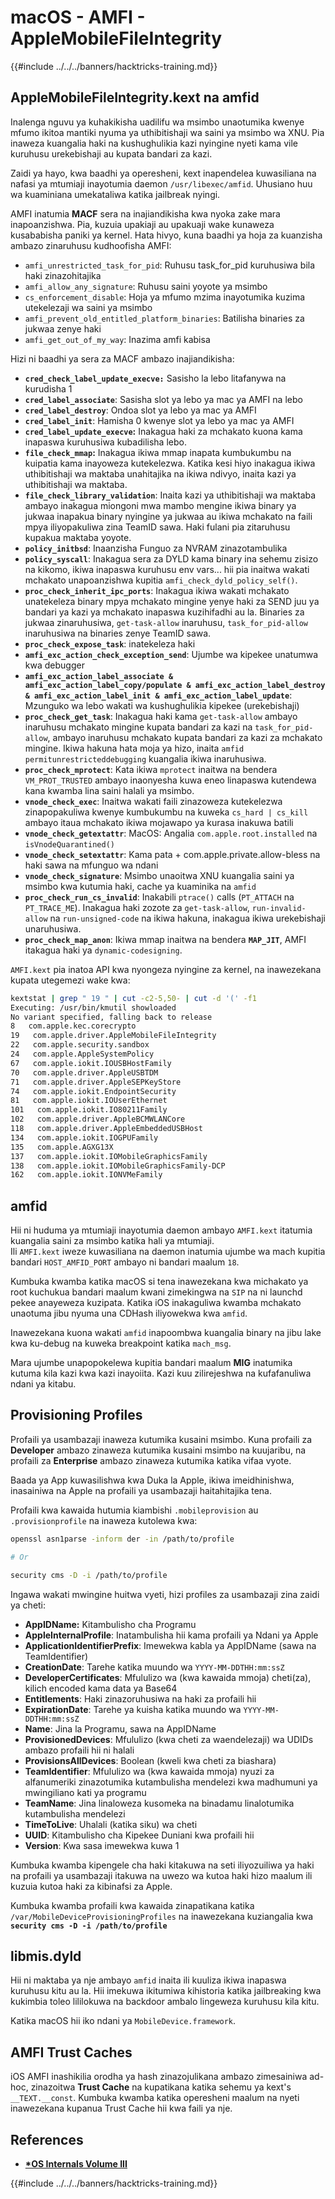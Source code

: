 # macOS - AMFI - AppleMobileFileIntegrity

{{#include ../../../banners/hacktricks-training.md}}

## AppleMobileFileIntegrity.kext na amfid

Inalenga nguvu ya kuhakikisha uadilifu wa msimbo unaotumika kwenye mfumo ikitoa mantiki nyuma ya uthibitishaji wa saini ya msimbo wa XNU. Pia inaweza kuangalia haki na kushughulikia kazi nyingine nyeti kama vile kuruhusu urekebishaji au kupata bandari za kazi.

Zaidi ya hayo, kwa baadhi ya operesheni, kext inapendelea kuwasiliana na nafasi ya mtumiaji inayotumia daemon `/usr/libexec/amfid`. Uhusiano huu wa kuaminiana umekataliwa katika jailbreak nyingi.

AMFI inatumia **MACF** sera na inajiandikisha kwa nyoka zake mara inapoanzishwa. Pia, kuzuia upakiaji au upakuaji wake kunaweza kusababisha paniki ya kernel. Hata hivyo, kuna baadhi ya hoja za kuanzisha ambazo zinaruhusu kudhoofisha AMFI:

- `amfi_unrestricted_task_for_pid`: Ruhusu task_for_pid kuruhusiwa bila haki zinazohitajika
- `amfi_allow_any_signature`: Ruhusu saini yoyote ya msimbo
- `cs_enforcement_disable`: Hoja ya mfumo mzima inayotumika kuzima utekelezaji wa saini ya msimbo
- `amfi_prevent_old_entitled_platform_binaries`: Batilisha binaries za jukwaa zenye haki
- `amfi_get_out_of_my_way`: Inazima amfi kabisa

Hizi ni baadhi ya sera za MACF ambazo inajiandikisha:

- **`cred_check_label_update_execve:`** Sasisho la lebo litafanywa na kurudisha 1
- **`cred_label_associate`**: Sasisha slot ya lebo ya mac ya AMFI na lebo
- **`cred_label_destroy`**: Ondoa slot ya lebo ya mac ya AMFI
- **`cred_label_init`**: Hamisha 0 kwenye slot ya lebo ya mac ya AMFI
- **`cred_label_update_execve`:** Inakagua haki za mchakato kuona kama inapaswa kuruhusiwa kubadilisha lebo.
- **`file_check_mmap`:** Inakagua ikiwa mmap inapata kumbukumbu na kuipatia kama inayoweza kutekelezwa. Katika kesi hiyo inakagua ikiwa uthibitishaji wa maktaba unahitajika na ikiwa ndivyo, inaita kazi ya uthibitishaji wa maktaba.
- **`file_check_library_validation`**: Inaita kazi ya uthibitishaji wa maktaba ambayo inakagua miongoni mwa mambo mengine ikiwa binary ya jukwaa inapakua binary nyingine ya jukwaa au ikiwa mchakato na faili mpya iliyopakuliwa zina TeamID sawa. Haki fulani pia zitaruhusu kupakua maktaba yoyote.
- **`policy_initbsd`**: Inaanzisha Funguo za NVRAM zinazotambulika
- **`policy_syscall`**: Inakagua sera za DYLD kama binary ina sehemu zisizo na kikomo, ikiwa inapaswa kuruhusu env vars... hii pia inaitwa wakati mchakato unapoanzishwa kupitia `amfi_check_dyld_policy_self()`.
- **`proc_check_inherit_ipc_ports`**: Inakagua ikiwa wakati mchakato unatekeleza binary mpya mchakato mingine yenye haki za SEND juu ya bandari ya kazi ya mchakato inapaswa kuzihifadhi au la. Binaries za jukwaa zinaruhusiwa, `get-task-allow` inaruhusu, `task_for_pid-allow` inaruhusiwa na binaries zenye TeamID sawa.
- **`proc_check_expose_task`**: inatekeleza haki
- **`amfi_exc_action_check_exception_send`**: Ujumbe wa kipekee unatumwa kwa debugger
- **`amfi_exc_action_label_associate & amfi_exc_action_label_copy/populate & amfi_exc_action_label_destroy & amfi_exc_action_label_init & amfi_exc_action_label_update`**: Mzunguko wa lebo wakati wa kushughulikia kipekee (urekebishaji)
- **`proc_check_get_task`**: Inakagua haki kama `get-task-allow` ambayo inaruhusu mchakato mingine kupata bandari za kazi na `task_for_pid-allow`, ambayo inaruhusu mchakato kupata bandari za kazi za mchakato mingine. Ikiwa hakuna hata moja ya hizo, inaita `amfid permitunrestricteddebugging` kuangalia ikiwa inaruhusiwa.
- **`proc_check_mprotect`**: Kata ikiwa `mprotect` inaitwa na bendera `VM_PROT_TRUSTED` ambayo inaonyesha kuwa eneo linapaswa kutendewa kana kwamba lina saini halali ya msimbo.
- **`vnode_check_exec`**: Inaitwa wakati faili zinazoweza kutekelezwa zinapopakuliwa kwenye kumbukumbu na kuweka `cs_hard | cs_kill` ambayo itaua mchakato ikiwa mojawapo ya kurasa inakuwa batili
- **`vnode_check_getextattr`**: MacOS: Angalia `com.apple.root.installed` na `isVnodeQuarantined()`
- **`vnode_check_setextattr`**: Kama pata + com.apple.private.allow-bless na haki sawa na mfunguo wa ndani
- **`vnode_check_signature`**: Msimbo unaoitwa XNU kuangalia saini ya msimbo kwa kutumia haki, cache ya kuaminika na `amfid`
- **`proc_check_run_cs_invalid`**: Inakabili `ptrace()` calls (`PT_ATTACH` na `PT_TRACE_ME`). Inakagua haki zozote za `get-task-allow`, `run-invalid-allow` na `run-unsigned-code` na ikiwa hakuna, inakagua ikiwa urekebishaji unaruhusiwa.
- **`proc_check_map_anon`**: Ikiwa mmap inaitwa na bendera **`MAP_JIT`**, AMFI itakagua haki ya `dynamic-codesigning`.

`AMFI.kext` pia inatoa API kwa nyongeza nyingine za kernel, na inawezekana kupata utegemezi wake kwa:
```bash
kextstat | grep " 19 " | cut -c2-5,50- | cut -d '(' -f1
Executing: /usr/bin/kmutil showloaded
No variant specified, falling back to release
8   com.apple.kec.corecrypto
19   com.apple.driver.AppleMobileFileIntegrity
22   com.apple.security.sandbox
24   com.apple.AppleSystemPolicy
67   com.apple.iokit.IOUSBHostFamily
70   com.apple.driver.AppleUSBTDM
71   com.apple.driver.AppleSEPKeyStore
74   com.apple.iokit.EndpointSecurity
81   com.apple.iokit.IOUserEthernet
101   com.apple.iokit.IO80211Family
102   com.apple.driver.AppleBCMWLANCore
118   com.apple.driver.AppleEmbeddedUSBHost
134   com.apple.iokit.IOGPUFamily
135   com.apple.AGXG13X
137   com.apple.iokit.IOMobileGraphicsFamily
138   com.apple.iokit.IOMobileGraphicsFamily-DCP
162   com.apple.iokit.IONVMeFamily
```
## amfid

Hii ni huduma ya mtumiaji inayotumia daemon ambayo `AMFI.kext` itatumia kuangalia saini za msimbo katika hali ya mtumiaji.\
Ili `AMFI.kext` iweze kuwasiliana na daemon inatumia ujumbe wa mach kupitia bandari `HOST_AMFID_PORT` ambayo ni bandari maalum `18`.

Kumbuka kwamba katika macOS si tena inawezekana kwa michakato ya root kuchukua bandari maalum kwani zimekingwa na `SIP` na ni launchd pekee anayeweza kuzipata. Katika iOS inakaguliwa kwamba mchakato unaotuma jibu nyuma una CDHash iliyowekwa kwa `amfid`.

Inawezekana kuona wakati `amfid` inapoombwa kuangalia binary na jibu lake kwa ku-debug na kuweka breakpoint katika `mach_msg`.

Mara ujumbe unapopokelewa kupitia bandari maalum **MIG** inatumika kutuma kila kazi kwa kazi inayoiita. Kazi kuu zilirejeshwa na kufafanuliwa ndani ya kitabu.

## Provisioning Profiles

Profaili ya usambazaji inaweza kutumika kusaini msimbo. Kuna profaili za **Developer** ambazo zinaweza kutumika kusaini msimbo na kuujaribu, na profaili za **Enterprise** ambazo zinaweza kutumika katika vifaa vyote.

Baada ya App kuwasilishwa kwa Duka la Apple, ikiwa imeidhinishwa, inasainiwa na Apple na profaili ya usambazaji haitahitajika tena.

Profaili kwa kawaida hutumia kiambishi `.mobileprovision` au `.provisionprofile` na inaweza kutolewa kwa:
```bash
openssl asn1parse -inform der -in /path/to/profile

# Or

security cms -D -i /path/to/profile
```
Ingawa wakati mwingine huitwa vyeti, hizi profiles za usambazaji zina zaidi ya cheti:

- **AppIDName:** Kitambulisho cha Programu
- **AppleInternalProfile**: Inatambulisha hii kama profaili ya Ndani ya Apple
- **ApplicationIdentifierPrefix**: Imewekwa kabla ya AppIDName (sawa na TeamIdentifier)
- **CreationDate**: Tarehe katika muundo wa `YYYY-MM-DDTHH:mm:ssZ`
- **DeveloperCertificates**: Mfululizo wa (kwa kawaida mmoja) cheti(za), kilich encoded kama data ya Base64
- **Entitlements**: Haki zinazoruhusiwa na haki za profaili hii
- **ExpirationDate**: Tarehe ya kuisha katika muundo wa `YYYY-MM-DDTHH:mm:ssZ`
- **Name**: Jina la Programu, sawa na AppIDName
- **ProvisionedDevices**: Mfululizo (kwa cheti za waendelezaji) wa UDIDs ambazo profaili hii ni halali
- **ProvisionsAllDevices**: Boolean (kweli kwa cheti za biashara)
- **TeamIdentifier**: Mfululizo wa (kwa kawaida mmoja) nyuzi za alfanumeriki zinazotumika kutambulisha mendelezi kwa madhumuni ya mwingiliano kati ya programu
- **TeamName**: Jina linaloweza kusomeka na binadamu linalotumika kutambulisha mendelezi
- **TimeToLive**: Uhalali (katika siku) wa cheti
- **UUID**: Kitambulisho cha Kipekee Duniani kwa profaili hii
- **Version**: Kwa sasa imewekwa kuwa 1

Kumbuka kwamba kipengele cha haki kitakuwa na seti iliyozuiliwa ya haki na profaili ya usambazaji itakuwa na uwezo wa kutoa haki hizo maalum ili kuzuia kutoa haki za kibinafsi za Apple.

Kumbuka kwamba profaili kwa kawaida zinapatikana katika `/var/MobileDeviceProvisioningProfiles` na inawezekana kuziangalia kwa **`security cms -D -i /path/to/profile`**

## **libmis.dyld**

Hii ni maktaba ya nje ambayo `amfid` inaita ili kuuliza ikiwa inapaswa kuruhusu kitu au la. Hii imekuwa ikitumiwa kihistoria katika jailbreaking kwa kukimbia toleo lililokuwa na backdoor ambalo lingeweza kuruhusu kila kitu.

Katika macOS hii iko ndani ya `MobileDevice.framework`.

## AMFI Trust Caches

iOS AMFI inashikilia orodha ya hash zinazojulikana ambazo zimesainiwa ad-hoc, zinazoitwa **Trust Cache** na kupatikana katika sehemu ya kext's `__TEXT.__const`. Kumbuka kwamba katika operesheni maalum na nyeti inawezekana kupanua Trust Cache hii kwa faili ya nje.

## References

- [**\*OS Internals Volume III**](https://newosxbook.com/home.html)

{{#include ../../../banners/hacktricks-training.md}}
